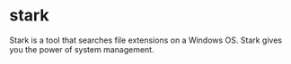 # stark
Stark is a tool that searches file extensions on a Windows OS. Stark gives you the power of system management.
